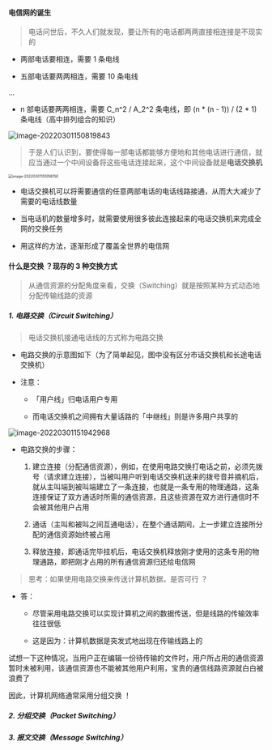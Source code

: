 #### 电信网的诞生

> 电话问世后，不久人们就发现，要让所有的电话都两两直接相连接是不现实的

- 两部电话要相连，需要 1 条电线

- 五部电话要两两相连，需要 10 条电线

...

- n 部电话要两两相连，需要 C_n^2 / A_2^2 条电线，即 (n * (n - 1)) / (2 * 1) 条电线（高中排列组合的知识）

![image-20220301150819843](https://gitee.com/pj-l/imgs-1/raw/master/image-20220301150819843.png)

> 于是人们认识到，要使得每一部电话都能够方便地和其他电话进行通信，就应当通过一个中间设备将这些电话连接起来，这个中间设备就是**电话交换机**

<img src="https://gitee.com/pj-l/imgs-1/raw/master/image-20220301151056150.png" alt="image-20220301151056150" style="zoom: 50%;" />

- 电话交换机可以将需要通信的任意两部电话的电话线路接通，从而大大减少了需要的电话线数量

- 当电话机的数量增多时，就需要使用很多彼此连接起来的电话交换机来完成全网的交换任务

- 用这样的方法，逐渐形成了覆盖全世界的电信网

#### 什么是交换 ？现存的 3 种交换方式

> 从通信资源的分配角度来看，交换（Switching）就是按照某种方式动态地分配传输线路的资源

##### 1. 电路交换（Circuit Switching）

> 电话交换机接通电话线的方式称为电路交换

- 电路交换的示意图如下（为了简单起见，图中没有区分市话交换机和长途电话交换机）

- 注意：

	- 「用户线」归电话用户专用

	- 而电话交换机之间拥有大量话路的「中继线」则是许多用户共享的

![image-20220301151942968](https://gitee.com/pj-l/imgs-1/raw/master/image-20220301151942968.png)

- 电路交换的步骤：

	1. 建立连接（分配通信资源），例如，在使用电路交换打电话之前，必须先拨号（请求建立连接），当被叫用户听到电话交换机送来的拨号音并摘机后，就从主叫端到被叫端建立了一条连接，也就是一条专用的物理通路，这条连接保证了双方通话时所需的通信资源，且这些资源在双方进行通信时不会被其他用户占用

	2. 通话（主叫和被叫之间互通电话），在整个通话期间，上一步建立连接所分配的通信资源始终被占用

	3. 释放连接，即通话完毕挂机后，电话交换机释放刚才使用的这条专用的物理通路，即把刚才占用的所有通信资源归还给电信网

> 思考：如果使用电路交换来传送计算机数据，是否可行 ？

- 答：

	- 尽管采用电路交换可以实现计算机之间的数据传送，但是线路的传输效率往往很低
	
	- 这是因为：计算机数据是突发式地出现在传输线路上的

试想一下这种情况，当用户正在编辑一份待传输的文件时，用户所占用的通信资源暂时未被利用，该通信资源也不能被其他用户利用，宝贵的通信线路资源就白白被浪费了

因此，计算机网络通常采用分组交换 ！

##### 2. 分组交换（Packet Switching）



##### 3. 报文交换（Message Switching）

